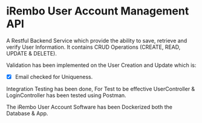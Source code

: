 # iRembo User Account Management API

A Restful Backend Service which provide the ability to save, retrieve and verify User Information.
It contains CRUD Operations (CREATE, READ, UPDATE & DELETE).

Validation has been implemented on the User Creation and Update which is:
- [x] Email checked for Uniqueness.

Integration Testing has been done, For Test to be effective UserController & LoginController 
has been tested using Postman.

The iRembo User Account Software has been Dockerized both the Database & App.